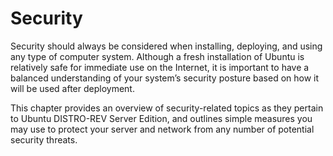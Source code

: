 # Security

Security should always be considered when installing, deploying, and using any type of computer system. Although a fresh installation of Ubuntu is relatively safe for immediate use on the Internet, it is important to have a balanced understanding of your system’s security posture based on how it will be used after deployment.

This chapter provides an overview of security-related topics as they pertain to Ubuntu DISTRO-REV Server Edition, and outlines simple measures you may use to protect your server and network from any number of potential security threats.
